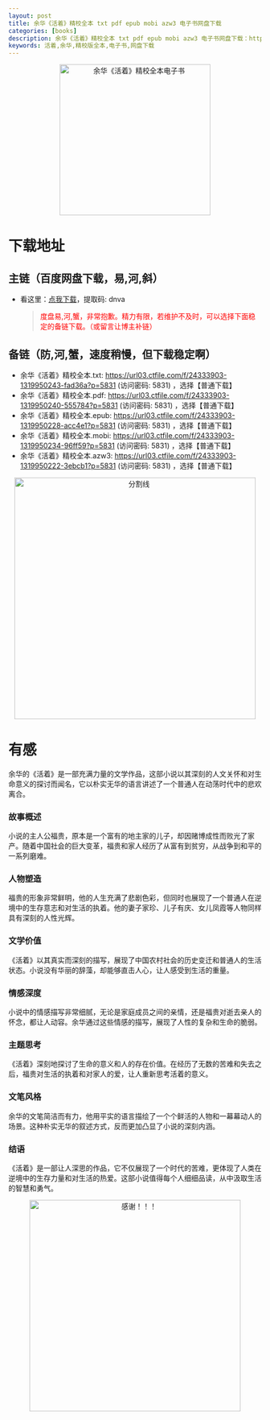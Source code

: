 ```yaml
---
layout: post
title: 余华《活着》精校全本 txt pdf epub mobi azw3 电子书网盘下载
categories: [books]
description: 余华《活着》精校全本 txt pdf epub mobi azw3 电子书网盘下载：https://qweree.cn/index.php/460/
keywords: 活着,余华,精校版全本,电子书,网盘下载
---
```


<div align="center"><img src="http://qweree.cn/wp-content/uploads/2024/07/s29869926.jpg" alt="余华《活着》精校全本电子书" width="300px" height="auto"></div>

# 下载地址

## 主链（百度网盘下载，易,河,斜）

- 看这里：[点我下载](https://pan.baidu.com/s/1qZRtufNxueSwGGkzsLIB5A?pwd=dnva)，提取码: dnva

  > <p style="color:red" >度盘易,河,蟹，非常抱歉。精力有限，若维护不及时，可以选择下面稳定的备链下载。（或留言让博主补链）</p>

## 备链（防,河,蟹，速度稍慢，但下载稳定啊）

- 余华《活着》精校全本.txt: <https://url03.ctfile.com/f/24333903-1319950243-fad36a?p=5831> (访问密码: 5831) ，选择【普通下载】
- 余华《活着》精校全本.pdf: <https://url03.ctfile.com/f/24333903-1319950240-555784?p=5831> (访问密码: 5831) ，选择【普通下载】
- 余华《活着》精校全本.epub: <https://url03.ctfile.com/f/24333903-1319950228-acc4e1?p=5831> (访问密码: 5831) ，选择【普通下载】
- 余华《活着》精校全本.mobi: <https://url03.ctfile.com/f/24333903-1319950234-96ff59?p=5831> (访问密码: 5831) ，选择【普通下载】
- 余华《活着》精校全本.azw3: <https://url03.ctfile.com/f/24333903-1319950222-3ebcb1?p=5831> (访问密码: 5831) ，选择【普通下载】

<div align="center"><img src="https://pic.imgdb.cn/item/6612476468eb935713c85291.gif" alt="分割线" width="480px" height="auto"/></div>

# 有感

余华的《活着》是一部充满力量的文学作品，这部小说以其深刻的人文关怀和对生命意义的探讨而闻名，它以朴实无华的语言讲述了一个普通人在动荡时代中的悲欢离合。

### 故事概述

小说的主人公福贵，原本是一个富有的地主家的儿子，却因赌博成性而败光了家产。随着中国社会的巨大变革，福贵和家人经历了从富有到贫穷，从战争到和平的一系列磨难。

### 人物塑造

福贵的形象非常鲜明，他的人生充满了悲剧色彩，但同时也展现了一个普通人在逆境中的生存意志和对生活的执着。他的妻子家珍、儿子有庆、女儿凤霞等人物同样具有深刻的人性光辉。

### 文学价值

《活着》以其真实而深刻的描写，展现了中国农村社会的历史变迁和普通人的生活状态。小说没有华丽的辞藻，却能够直击人心，让人感受到生活的重量。

### 情感深度

小说中的情感描写非常细腻，无论是家庭成员之间的亲情，还是福贵对逝去亲人的怀念，都让人动容。余华通过这些情感的描写，展现了人性的复杂和生命的脆弱。

### 主题思考

《活着》深刻地探讨了生命的意义和人的存在价值。在经历了无数的苦难和失去之后，福贵对生活的执着和对家人的爱，让人重新思考活着的意义。

### 文笔风格

余华的文笔简洁而有力，他用平实的语言描绘了一个个鲜活的人物和一幕幕动人的场景。这种朴实无华的叙述方式，反而更加凸显了小说的深刻内涵。

### 结语

《活着》是一部让人深思的作品，它不仅展现了一个时代的苦难，更体现了人类在逆境中的生存力量和对生活的热爱。这部小说值得每个人细细品读，从中汲取生活的智慧和勇气。

<div align="center"><img src="https://pic.imgdb.cn/item/661246bf68eb935713c7f81c.gif" alt="感谢！！！" width="420px" height="auto"/></div>
